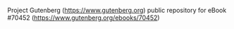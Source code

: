 Project Gutenberg (https://www.gutenberg.org) public repository for
eBook #70452 (https://www.gutenberg.org/ebooks/70452)
